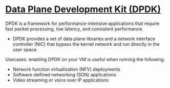 # [Data Plane Development Kit (DPDK)](https://www.dpdk.org/)
DPDK is a framework for performance-intensive applications that require fast packet processing, low latency, and consistent performance. 
- DPDK provides a set of data plane libraries and a network interface controller (NIC) that bypass the kernel network and run directly in the user space. 

Usecases: enabling DPDK on your VM is useful when running the following:
- Network function virtualization (NFV) deployments
- Software-defined networking (SDN) applications
- Video streaming or voice over IP applications
